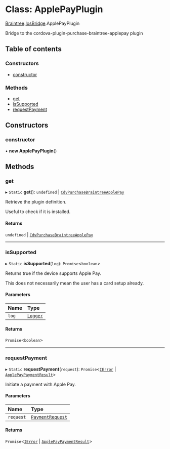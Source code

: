 # Class: ApplePayPlugin

[Braintree](../modules/CdvPurchase.Braintree.md).[IosBridge](../modules/CdvPurchase.Braintree.IosBridge.md).ApplePayPlugin

Bridge to the cordova-plugin-purchase-braintree-applepay plugin

## Table of contents

### Constructors

- [constructor](CdvPurchase.Braintree.IosBridge.ApplePayPlugin.md#constructor)

### Methods

- [get](CdvPurchase.Braintree.IosBridge.ApplePayPlugin.md#get)
- [isSupported](CdvPurchase.Braintree.IosBridge.ApplePayPlugin.md#issupported)
- [requestPayment](CdvPurchase.Braintree.IosBridge.ApplePayPlugin.md#requestpayment)

## Constructors

### constructor

• **new ApplePayPlugin**()

## Methods

### get

▸ `Static` **get**(): `undefined` \| [`CdvPurchaseBraintreeApplePay`](../interfaces/CdvPurchase.Braintree.IosBridge.CdvPurchaseBraintreeApplePay.md)

Retrieve the plugin definition.

Useful to check if it is installed.

#### Returns

`undefined` \| [`CdvPurchaseBraintreeApplePay`](../interfaces/CdvPurchase.Braintree.IosBridge.CdvPurchaseBraintreeApplePay.md)

___

### isSupported

▸ `Static` **isSupported**(`log`): `Promise`<`boolean`\>

Returns true if the device supports Apple Pay.

This does not necessarily mean the user has a card setup already.

#### Parameters

| Name | Type |
| :------ | :------ |
| `log` | [`Logger`](CdvPurchase.Logger.md) |

#### Returns

`Promise`<`boolean`\>

___

### requestPayment

▸ `Static` **requestPayment**(`request`): `Promise`<[`IError`](../interfaces/CdvPurchase.IError.md) \| [`ApplePayPaymentResult`](../interfaces/CdvPurchase.Braintree.IosBridge.ApplePayPaymentResult.md)\>

Initiate a payment with Apple Pay.

#### Parameters

| Name | Type |
| :------ | :------ |
| `request` | [`PaymentRequest`](../interfaces/CdvPurchase.ApplePay.PaymentRequest.md) |

#### Returns

`Promise`<[`IError`](../interfaces/CdvPurchase.IError.md) \| [`ApplePayPaymentResult`](../interfaces/CdvPurchase.Braintree.IosBridge.ApplePayPaymentResult.md)\>
